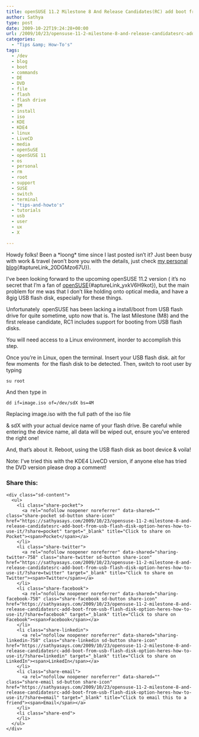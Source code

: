 ```yaml
---
title: openSUSE 11.2 Milestone 8 And Release Candidates(RC) add boot from USB flash disk option, here’s how to use it
author: Sathya
type: post
date: 2009-10-22T19:24:28+00:00
url: /2009/10/23/opensuse-11-2-milestone-8-and-release-candidatesrc-add-boot-from-usb-flash-disk-option-heres-how-to-use-it/
categories:
  - "Tips &amp; How-To's"
tags:
  - /dev
  - blog
  - boot
  - commands
  - DE
  - DVD
  - file
  - flash
  - flash drive
  - IM
  - install
  - iso
  - KDE
  - KDE4
  - linux
  - LiveCD
  - media
  - openSuSE
  - openSUSE 11
  - os
  - personal
  - rm
  - root
  - support
  - SUSE
  - switch
  - terminal
  - "tips-and-howto's"
  - tutorials
  - usb
  - user
  - ux
  - X

---
```

Howdy folks! Been a \*loong\* time since I last posted isn&#8217;t it? Just been busy with work & travel (won&#8217;t bore you with the details, just check [my personal blog][1]{#aptureLink_20DGMzo67U}).
  
I&#8217;ve been looking forward to the upcoming openSUSE 11.2 version ( it&#8217;s no secret that I&#8217;m a fan of [openSUSE][2]{#aptureLink_yxkV6H9kot}), but the main problem for me was that I don&#8217;t like holding onto optical media, and have a 8gig USB flash disk, especially for these things.

Unfortunately  openSUSE has been lacking a install/boot from USB flash drive for quite sometime, upto now that is. The last Milestone (M8) and the first release candidate, RC1 includes support for booting from USB flash disks.

You will need access to a Linux environment, inorder to accomplish this step.

<!--more-->Once you&#8217;re in Linux, open the terminal. Insert your USB flash disk. ait for few moments  for the flash disk to be detected. Then, switch to root user by typing


  
`su root`

And then type in
  
`dd if=image.iso of=/dev/sdX bs=4M`
  
Replacing image.iso with the full path of the iso file
  
& sdX with your actual device name of your flash drive. Be careful while entering the device name, all data will be wiped out, ensure you&#8217;ve entered the right one!

And, that&#8217;s about it. Reboot, using the USB flash disk as boot device & voila!

Note: I&#8217;ve tried this with the KDE4 LiveCD version, if anyone else has tried the DVD version please drop a comment!

<div class="sharedaddy sd-sharing-enabled">
  <div class="robots-nocontent sd-block sd-social sd-social-icon-text sd-sharing">
    <h3 class="sd-title">
      Share this:
    </h3>
    
    <div class="sd-content">
      <ul>
        <li class="share-pocket">
          <a rel="nofollow noopener noreferrer" data-shared="" class="share-pocket sd-button share-icon" href="https://sathyasays.com/2009/10/23/opensuse-11-2-milestone-8-and-release-candidatesrc-add-boot-from-usb-flash-disk-option-heres-how-to-use-it/?share=pocket" target="_blank" title="Click to share on Pocket"><span>Pocket</span></a>
        </li>
        <li class="share-twitter">
          <a rel="nofollow noopener noreferrer" data-shared="sharing-twitter-758" class="share-twitter sd-button share-icon" href="https://sathyasays.com/2009/10/23/opensuse-11-2-milestone-8-and-release-candidatesrc-add-boot-from-usb-flash-disk-option-heres-how-to-use-it/?share=twitter" target="_blank" title="Click to share on Twitter"><span>Twitter</span></a>
        </li>
        <li class="share-facebook">
          <a rel="nofollow noopener noreferrer" data-shared="sharing-facebook-758" class="share-facebook sd-button share-icon" href="https://sathyasays.com/2009/10/23/opensuse-11-2-milestone-8-and-release-candidatesrc-add-boot-from-usb-flash-disk-option-heres-how-to-use-it/?share=facebook" target="_blank" title="Click to share on Facebook"><span>Facebook</span></a>
        </li>
        <li class="share-linkedin">
          <a rel="nofollow noopener noreferrer" data-shared="sharing-linkedin-758" class="share-linkedin sd-button share-icon" href="https://sathyasays.com/2009/10/23/opensuse-11-2-milestone-8-and-release-candidatesrc-add-boot-from-usb-flash-disk-option-heres-how-to-use-it/?share=linkedin" target="_blank" title="Click to share on LinkedIn"><span>LinkedIn</span></a>
        </li>
        <li class="share-email">
          <a rel="nofollow noopener noreferrer" data-shared="" class="share-email sd-button share-icon" href="https://sathyasays.com/2009/10/23/opensuse-11-2-milestone-8-and-release-candidatesrc-add-boot-from-usb-flash-disk-option-heres-how-to-use-it/?share=email" target="_blank" title="Click to email this to a friend"><span>Email</span></a>
        </li>
        <li class="share-end">
        </li>
      </ul>
    </div>
  </div>
</div>

 [1]: http://sathyabh.at/
 [2]: http://en.opensuse.org/
